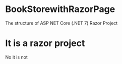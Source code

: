 # BookStorewithRazorPage
The structure of ASP NET Core (.NET 7) Razor Project

<h1> It is a razor project </h1>


No it is not
